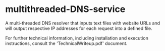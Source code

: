 # multithreaded-DNS-service

A multi-threaded DNS resolver that inputs text files with website URLs and will output respective IP addresses for each request into a defined file.

For further technical information, including installation and execution instructions, consult the 'TechnicalWriteup.pdf' document.
